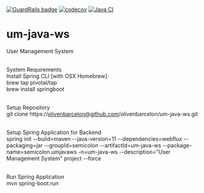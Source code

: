 [![GuardRails badge](https://api.guardrails.io/v2/badges/olivenbarcelon/um-java-ws.svg?token=5dd98b4b328796d3683b75456646fede05140d749a70cf328e56f71d7df47ee0&provider=github)](https://dashboard.guardrails.io/gh/olivenbarcelon/101105)
[![codecov](https://codecov.io/gh/olivenbarcelon/um-java-ws/branch/master/graph/badge.svg?token=T4PI6XYZ3X)](https://codecov.io/gh/olivenbarcelon/um-java-ws)
[![Java CI](https://github.com/olivenbarcelon/um-java-ws/actions/workflows/java-ci.yml/badge.svg?branch=master&event=push)](https://github.com/olivenbarcelon/um-java-ws/actions/workflows/java-ci.yml)
# um-java-ws
User Management System<br /><br />

System Requirements<br />
Install Spring CLI [with OSX Homebrew]:<br />
brew tap pivotal/tap<br />
brew install springboot<br /><br />

Setup Repository<br />
git clone https://olivenbarcelon@github.com/olivenbarcelon/um-java-ws.git<br /><br />

Setup Spring Application for Backend<br />
spring init --build=maven --java-version=11 --dependencies=webflux --packaging=jar --groupId=semicolon --artifactId=um-java-ws --package-name=semicolon.umjavaws -n=um-java-ws --description="User Management System" project --force<br /><br />

Run Spring Application<br />
mvn spring-boot:run<br /><br />

